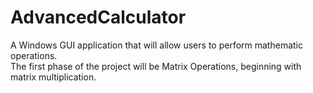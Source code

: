 # AdvancedCalculator
A Windows GUI application that will allow users to perform mathematic operations.  
The first phase of the project will be Matrix Operations, beginning with matrix multiplication.
